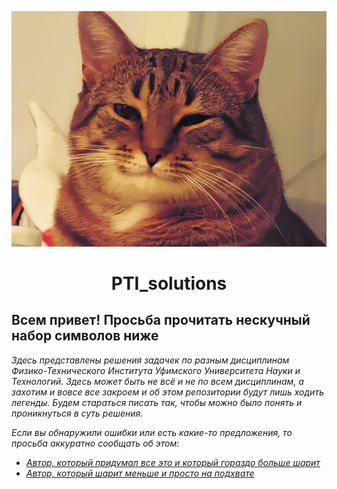 <p align="center">
  <img
    src="cat.jpg"
    width="100%"
    height="1%" />
</p>

<h1 align="center">PTI_solutions</h1>

<h2>Всем привет! Просьба прочитать нескучный набор символов ниже </h2>

<p><i>Здесь представлены решения задачек по разным дисциплинам Физико-Технического Института Уфимского Университета Науки и Технологий. Здесь может быть не всё и не по всем дисциплинам, а захотим и вовсе все закроем и об этом репозитории будут лишь ходить легенды. Будем стараться писать так, чтобы можно было понять и проникнуться в суть решения.</i></p>
<p><i>Если вы обнаружили ошибки или есть какие-то предложения, то просьба аккуратно сообщать об этом: </i></p>

<ul><i>
  <li><a href= "https://t.me/giber12">Автор, который придумал все это и который гораздо больше шарит</a></li>
  <li><a href= "https://t.me/azafarr">Автор, который шарит меньше и просто на подхвате</a></li>
</i> 
</ul>

